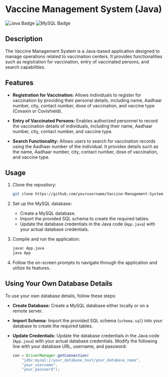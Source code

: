 # Vaccine Management System (Java)

![Java Badge](https://img.shields.io/badge/language-Java-orange.svg)
![MySQL Badge](https://img.shields.io/badge/database-MySQL-blue.svg)

## Description

The Vaccine Management System is a Java-based application designed to manage operations related to vaccination centers. It provides functionalities such as registration for vaccination, entry of vaccinated persons, and search capabilities.

## Features

- **Registration for Vaccination:** Allows individuals to register for vaccination by providing their personal details, including name, Aadhaar number, city, contact number, dose of vaccination, and vaccine type (Covaxin or Covishield).
  
- **Entry of Vaccinated Persons:** Enables authorized personnel to record the vaccination details of individuals, including their name, Aadhaar number, city, contact number, and vaccine type.

- **Search Functionality:** Allows users to search for vaccination records using the Aadhaar number of the individual. It provides details such as the name, Aadhaar number, city, contact number, dose of vaccination, and vaccine type.

## Usage

1. Clone the repository:

    ```bash
    git clone https://github.com/yourusername/Vaccine-Management-System-JAVA.git
    ```

2. Set up the MySQL database:

    - Create a MySQL database.
    - Import the provided SQL schema to create the required tables.
    - Update the database credentials in the Java code (`App.java`) with your actual database credentials.

3. Compile and run the application:

    ```bash
    javac App.java
    java App
    ```

4. Follow the on-screen prompts to navigate through the application and utilize its features.

## Using Your Own Database Details

To use your own database details, follow these steps:

- **Create Database:** Create a MySQL database either locally or on a remote server.

- **Import Schema:** Import the provided SQL schema (`schema.sql`) into your database to create the required tables.

- **Update Credentials:** Update the database credentials in the Java code (`App.java`) with your actual database credentials. Modify the following line with your database URL, username, and password:

    ```java
    con = DriverManager.getConnection(
        "jdbc:mysql://your_database_host/your_database_name",
        "your_username",
        "your_password");
    ```

